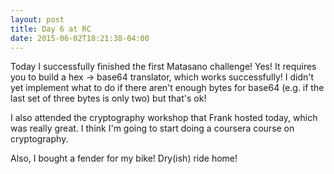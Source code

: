 ```yaml
---
layout: post
title: Day 6 at RC
date: 2015-06-02T18:21:38-04:00
---
```


Today I successfully finished the first Matasano challenge! Yes! It
requires you to build a hex -> base64 translator, which works
successfully! I didn't yet implement what to do if there aren't enough
bytes for base64 (e.g. if the last set of three bytes is only two) but
that's ok!

I also attended the cryptography workshop that Frank hosted today, which
was really great. I think I'm going to start doing a coursera course on
cryptography.

Also, I bought a fender for my bike! Dry(ish) ride home!
